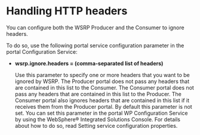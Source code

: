 # Handling HTTP headers

You can configure both the WSRP Producer and the Consumer to ignore headers.

To do so, use the following portal service configuration parameter in the portal Configuration Service:

-   **wsrp.ignore.headers = \(comma-separated list of headers\)**

    Use this parameter to specify one or more headers that you want to be ignored by WSRP. The Producer portal does not pass any headers that are contained in this list to the Consumer. The Consumer portal does not pass any headers that are contained in this list to the Producer. The Consumer portal also ignores headers that are contained in this list if it receives them from the Producer portal. By default this parameter is not set. You can set this parameter in the portal WP Configuration Service by using the WebSphere® Integrated Solutions Console. For details about how to do so, read Setting service configuration properties.



